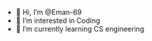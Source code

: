 - 👋 Hi, I’m @Eman-69
- 👀 I’m interested in Coding
- 🌱 I’m currently learning CS engineering
<!---
Eman-69/Eman-69 is a ✨ special ✨ repository because its `README.md` (this file) appears on your GitHub profile.
You can click the Preview link to take a look at your changes.
--->
